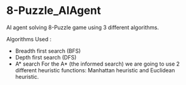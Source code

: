 # 8-Puzzle_AIAgent
AI agent solving 8-Puzzle game using 3 different algorithms.

Algorithms Used :
- Breadth first search (BFS)
- Depth first search (DFS)
- A* search
For the A* (the informed search) we are going to use 2 different heuristic functions: Manhattan heuristic and Euclidean heuristic.


